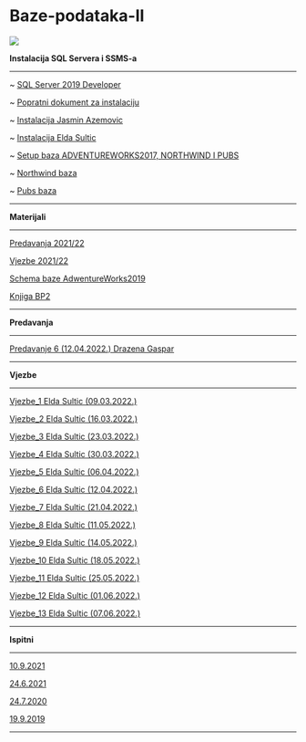 # Baze-podataka-II

![](https://komarev.com/ghpvc/?username=Baze-podataka-II&label=Broj+posjeta:)

**Instalacija SQL Servera i SSMS-a**

<hr>

~ [SQL Server 2019 Developer](https://portal.azure.com/?Microsoft_Azure_Education_correlationId=fa2df68b-c3ef-433c-a84a-cbd4d8cdee15#blade/Microsoft_Azure_Education/EducationMenuBlade/software)

~ [Popratni dokument za instalaciju](https://www.exactsoftware.com/docs/DocView.aspx?DocumentID=%7B523a38e6-ca67-4b42-828c-e71ba46ebed1%7D)

~ [Instalacija Jasmin Azemovic](https://www.youtube.com/watch?v=Z00p2zlzWH4)

~ [Instalacija Elda Sultic](https://github.com/Infinity-Vault/Baze-podataka-II/raw/main/Materijali/BP2_InstaliranjeSQLServera_2019.pptx)

~ [Setup baza ADVENTUREWORKS2017, NORTHWIND I PUBS](https://github.com/Infinity-Vault/Baze-podataka-II/blob/main/Materijali/BPII_AdventureWorks_Northwind_Pubs_setup.pptx?raw=true)

~ [Northwind baza](https://github.com/Infinity-Vault/Baze-podataka-II/raw/main/Materijali/instnwnd.sql)

~ [Pubs baza](https://github.com/Infinity-Vault/Baze-podataka-II/raw/main/Materijali/instpubs.sql)

<hr>

**Materijali**

<hr>

[Predavanja 2021/22](https://www.dbvis.com/database/sqlserver/?gclid=CjwKCAjw6dmSBhBkEiwA_W-EoJZM9bgXNoKe668-qjKbfSqqmfJtNh0IYGbe-lcmdN7JPXNEZ7CHtRoC89EQAvD_BwE)

[Vjezbe 2021/22](https://www.dbvis.com/database/sqlserver/?gclid=CjwKCAjw6dmSBhBkEiwA_W-EoJZM9bgXNoKe668-qjKbfSqqmfJtNh0IYGbe-lcmdN7JPXNEZ7CHtRoC89EQAvD_BwE)

[Schema baze AdwentureWorks2019](https://github.com/Infinity-Vault/Baze-podataka-II/raw/main/Materijali/adventureworks2008_schema.gif)

[Knjiga BP2](https://github.com/Infinity-Vault/Baze-podataka-II/raw/main/Materijali/BP2_K_Knjiga.pdf)

<hr>

**Predavanja**

<hr>

[Predavanje 6 (12.04.2022.) Drazena Gaspar](https://github.com/Infinity-Vault/Baze-podataka-II/tree/main/Predavanja/Predavanje_6)

<hr>

**Vjezbe**

<hr>

[Vjezbe_1 Elda Sultic (09.03.2022.)](https://github.com/Infinity-Vault/Baze-podataka-II/tree/main/Vjezbe/Vjezbe_1)

[Vjezbe_2 Elda Sultic (16.03.2022.)](https://github.com/Infinity-Vault/Baze-podataka-II/tree/main/Vjezbe/Vjezbe_2)

[Vjezbe_3 Elda Sultic (23.03.2022.)](https://github.com/Infinity-Vault/Baze-podataka-II/tree/main/Vjezbe/Vjezbe_3)

[Vjezbe_4 Elda Sultic (30.03.2022.)](https://github.com/Infinity-Vault/Baze-podataka-II/tree/main/Vjezbe/Vjezbe_4)

[Vjezbe_5 Elda Sultic (06.04.2022.)](https://github.com/Infinity-Vault/Baze-podataka-II/tree/main/Vjezbe/Vjezbe_5)

[Vjezbe_6 Elda Sultic (12.04.2022.)](https://github.com/Infinity-Vault/Baze-podataka-II/tree/main/Vjezbe/Vjezbe_6)

[Vjezbe_7 Elda Sultic (21.04.2022.)](https://github.com/Infinity-Vault/Baze-podataka-II/tree/main/Vjezbe/Vjezbe_7)

[Vjezbe_8 Elda Sultic (11.05.2022.)](https://github.com/Infinity-Vault/Baze-podataka-II/tree/main/Vjezbe/Vjezbe_8)

[Vjezbe_9 Elda Sultic (14.05.2022.)](https://github.com/Infinity-Vault/Baze-podataka-II/tree/main/Vjezbe/Vjezbe_9)

[Vjezbe_10 Elda Sultic (18.05.2022.)](https://github.com/Infinity-Vault/Baze-podataka-II/tree/main/Vjezbe/Vjezbe_10)

[Vjezbe_11 Elda Sultic (25.05.2022.)](https://github.com/Infinity-Vault/Baze-podataka-II/tree/main/Vjezbe/Vjezbe_11)

[Vjezbe_12 Elda Sultic (01.06.2022.)](https://github.com/Infinity-Vault/Baze-podataka-II/tree/main/Vjezbe/Vjezbe_12)

[Vjezbe_13 Elda Sultic (07.06.2022.)](https://github.com/Infinity-Vault/Baze-podataka-II/tree/main/Vjezbe/Vjezbe_13)
<hr>

**Ispitni**

<hr>

[10.9.2021](https://github.com/Infinity-Vault/Baze-podataka-II/tree/main/Ispiti/2021-09-10)

[24.6.2021](https://github.com/Infinity-Vault/Baze-podataka-II/tree/main/Ispiti/2021-06-24)

[24.7.2020](https://github.com/Infinity-Vault/Baze-podataka-II/tree/main/Ispiti/2020-07-24)

[19.9.2019](https://github.com/Infinity-Vault/Baze-podataka-II/tree/main/Ispiti/2019-09-19)

<hr>
